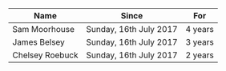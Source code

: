  Name | Since | For 
------|-------|-----
 Sam Moorhouse | Sunday, 16th July 2017 | 4 years 
 James Belsey  | Sunday, 16th July 2017 | 3 years 
 Chelsey Roebuck | Sunday, 16th July 2017 | 2 years 

